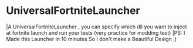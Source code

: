 # UniversalFortniteLauncher
|A UniversalFortniteLauncher , you can specify which dll you want to inject at fortnite launch and run your tests (very practice for modding test)
|PS: I Made this Launcher in 10 minutes So I don't make a Beautiful Design ;)

